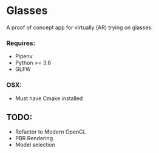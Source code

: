 # Glasses

A proof of concept app for virtually (AR) trying on glasses.

### Requires:
  - Pipenv
  - Python >= 3.6
  - GLFW

### OSX:
  - Must have Cmake installed

## TODO:
  - Refactor to Modern OpenGL
  - PBR Rendering
  - Model selection

